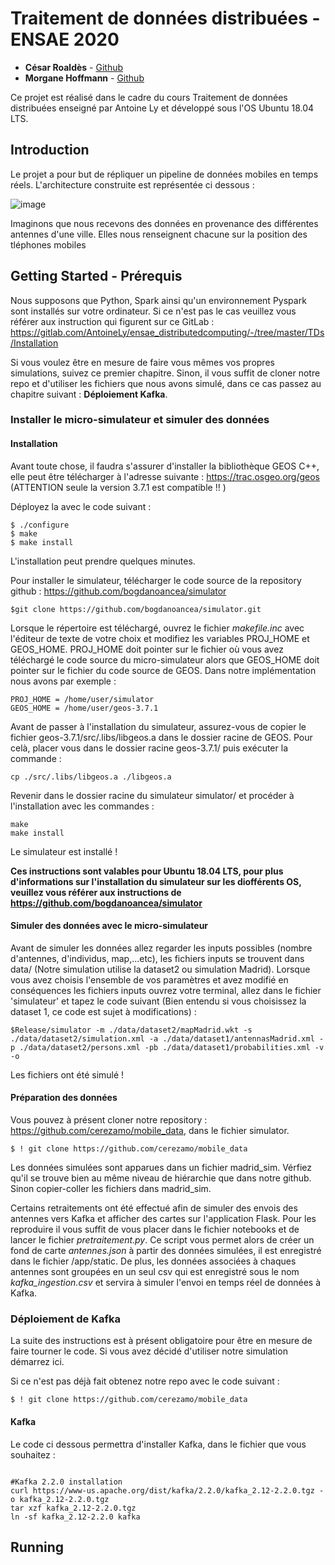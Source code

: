 # Traitement de données distribuées - ENSAE 2020

* **César Roaldès**  - [Github](https://github.com/CesarRoaldes)
* **Morgane Hoffmann**  - [Github](https://github.com/cerezamo)


Ce projet est réalisé dans le cadre du cours Traitement de données distribuées enseigné par Antoine Ly et développé sous l'OS Ubuntu 18.04 LTS.

## Introduction 

Le projet a pour but de répliquer un pipeline de données mobiles en temps réels. L'architecture construite est représentée ci dessous : 

![image](https://github.com/cerezamo/mobile_data/blob/master/images/architecture.PNG)

Imaginons que nous recevons des données en provenance des différentes antennes d'une ville. Elles nous renseignent chacune sur la position des tléphones mobiles

## Getting Started - Prérequis

Nous supposons que Python, Spark ainsi qu'un environnement Pyspark sont installés sur votre ordinateur. Si ce n'est pas le cas veuillez vous référer aux instruction qui figurent sur ce GitLab :  https://gitlab.com/AntoineLy/ensae_distributedcomputing/-/tree/master/TDs/Installation

Si vous voulez être en mesure de faire vous mêmes vos propres simulations, suivez ce premier chapitre. Sinon, il vous suffit de cloner notre repo et d'utiliser les fichiers que nous avons simulé, dans ce cas passez au chapitre suivant : **Déploiement Kafka**.

### Installer le micro-simulateur et simuler des données 

#### Installation 

Avant toute chose, il faudra s'assurer d'installer la bibliothèque GEOS C++, elle peut être télécharger à l'adresse suivante :  https://trac.osgeo.org/geos (ATTENTION seule la version 3.7.1 est compatible !! )

Déployez la avec le code suivant : 

```
$ ./configure
$ make
$ make install
```
L'installation peut prendre quelques minutes. 


Pour installer le simulateur, télécharger le code source de la repository github : https://github.com/bogdanoancea/simulator 

```
$git clone https://github.com/bogdanoancea/simulator.git
```

Lorsque le répertoire est téléchargé, ouvrez le fichier *makefile.inc* avec l'éditeur de texte de votre choix et modifiez les variables PROJ_HOME et GEOS_HOME. PROJ_HOME doit pointer sur le fichier où vous avez téléchargé le code source du micro-simulateur alors que GEOS_HOME doit pointer sur le fichier du code source de GEOS. Dans notre implémentation nous avons par exemple : 


```
PROJ_HOME = /home/user/simulator
GEOS_HOME = /home/user/geos-3.7.1
```

Avant de passer à l'installation du simulateur, assurez-vous de copier le fichier geos-3.7.1/src/.libs/libgeos.a dans le dossier racine de GEOS. Pour celà, placer vous dans le dossier racine geos-3.7.1/ puis exécuter la commande :

```
cp ./src/.libs/libgeos.a ./libgeos.a
```

Revenir dans le dossier racine du simulateur simulator/ et procéder à l'installation avec les commandes :

```
make 
make install
```

Le simulateur est installé ! 

**Ces instructions sont valables pour Ubuntu 18.04 LTS, pour plus d'informations sur l'installation du simulateur sur les diofférents OS, veuillez vous référer aux instructions de https://github.com/bogdanoancea/simulator**

#### Simuler des données avec le micro-simulateur 

Avant de simuler les données allez regarder les inputs possibles (nombre d'antennes, d'individus, map,...etc), les fichiers inputs se trouvent dans data/ (Notre simulation utilise la dataset2 ou simulation Madrid). Lorsque vous avez choisis l'ensemble de vos paramètres et avez modifié en conséquences les fichiers inputs ouvrez votre terminal, allez dans le fichier 'simulateur' et tapez le code suivant (Bien entendu si vous choisissez la dataset 1, ce code est sujet à modifications) : 

```
$Release/simulator -m ./data/dataset2/mapMadrid.wkt -s ./data/dataset2/simulation.xml -a ./data/dataset1/antennasMadrid.xml -p ./data/dataset2/persons.xml -pb ./data/dataset1/probabilities.xml -v -o
```

Les fichiers ont été simulé ! 


#### Préparation des données 

Vous pouvez à présent cloner notre repository : https://github.com/cerezamo/mobile_data, dans le fichier simulator. 
```
$ ! git clone https://github.com/cerezamo/mobile_data

```

Les données simulées sont apparues dans un fichier madrid_sim. Vérfiez qu'il se trouve bien au même niveau de hiérarchie que dans notre github. Sinon copier-coller les fichiers dans madrid_sim. 

Certains retraitements ont été effectué afin de simuler des envois des antennes vers Kafka et afficher des cartes sur l'application Flask. Pour les reproduire il vous suffit de vous placer dans le fichier notebooks et de lancer le fichier *pretraitement.py*. Ce script vous permet alors de créer un fond de carte *antennes.json* à partir des données simulées, il est enregistré dans le fichier /app/static. De plus, les données associées à chaques antennes sont groupées en un seul csv qui est enregistré sous le nom *kafka_ingestion.csv* et servira à simuler l'envoi en temps réel de données à Kafka. 



### Déploiement de Kafka

La suite des instructions est à présent obligatoire pour être en mesure de faire tourner le code. Si vous avez décidé d'utiliser notre simulation démarrez ici. 

Si ce n'est pas déjà fait obtenez notre repo avec le code suivant : 
```
$ ! git clone https://github.com/cerezamo/mobile_data

```

#### Kafka

Le code ci dessous permettra d'installer Kafka, dans le fichier que vous souhaitez : 

```

#Kafka 2.2.0 installation
curl https://www-us.apache.org/dist/kafka/2.2.0/kafka_2.12-2.2.0.tgz -o kafka_2.12-2.2.0.tgz
tar xzf kafka_2.12-2.2.0.tgz
ln -sf kafka_2.12-2.2.0 kafka

```


## Running 










